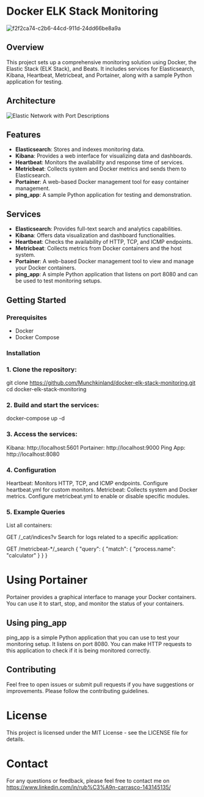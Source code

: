 # Docker ELK Stack Monitoring

![f2f2ca74-c2b6-44cd-911d-24dd66be8a9a](https://github.com/user-attachments/assets/53fdbd04-597c-4b44-bce7-5245316e1d33)

## Overview

This project sets up a comprehensive monitoring solution using Docker, the Elastic Stack (ELK Stack), and Beats. It includes services for Elasticsearch, Kibana, Heartbeat, Metricbeat, and Portainer, along with a sample Python application for testing.

## Architecture

![Elastic Network with Port Descriptions](https://github.com/user-attachments/assets/973a7816-bd15-4159-9db1-2d5271cf5850)

## Features

- **Elasticsearch**: Stores and indexes monitoring data.
- **Kibana**: Provides a web interface for visualizing data and dashboards.
- **Heartbeat**: Monitors the availability and response time of services.
- **Metricbeat**: Collects system and Docker metrics and sends them to Elasticsearch.
- **Portainer**: A web-based Docker management tool for easy container management.
- **ping_app**: A sample Python application for testing and demonstration.

## Services

- **Elasticsearch**: Provides full-text search and analytics capabilities.
- **Kibana**: Offers data visualization and dashboard functionalities.
- **Heartbeat**: Checks the availability of HTTP, TCP, and ICMP endpoints.
- **Metricbeat**: Collects metrics from Docker containers and the host system.
- **Portainer**: A web-based Docker management tool to view and manage your Docker containers.
- **ping_app**: A simple Python application that listens on port 8080 and can be used to test monitoring setups.

## Getting Started

### Prerequisites

- Docker
- Docker Compose

### Installation

### 1. Clone the repository:

git clone https://github.com/Munchkinland/docker-elk-stack-monitoring.git 
cd docker-elk-stack-monitoring
   
### 2. Build and start the services:

docker-compose up -d

### 3. Access the services:

Kibana: http://localhost:5601
Portainer: http://localhost:9000
Ping App: http://localhost:8080

### 4. Configuration
Heartbeat: Monitors HTTP, TCP, and ICMP endpoints. Configure heartbeat.yml for custom monitors.
Metricbeat: Collects system and Docker metrics. Configure metricbeat.yml to enable or disable specific modules.

### 5. Example Queries
List all containers:

GET /_cat/indices?v
Search for logs related to a specific application:

GET /metricbeat-*/_search
{
  "query": {
    "match": {
      "process.name": "calculator"
    }
  }
}

# Using Portainer
Portainer provides a graphical interface to manage your Docker containers. You can use it to start, stop, and monitor the status of your containers.

## Using ping_app
ping_app is a simple Python application that you can use to test your monitoring setup. It listens on port 8080. You can make HTTP requests to this application to check if it is being monitored correctly.

## Contributing
Feel free to open issues or submit pull requests if you have suggestions or improvements. Please follow the contributing guidelines.

# License
This project is licensed under the MIT License - see the LICENSE file for details.

# Contact
For any questions or feedback, please feel free to contact me on https://www.linkedin.com/in/rub%C3%A9n-carrasco-143145135/
